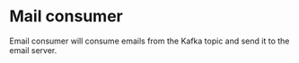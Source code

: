 # Mail consumer

Email consumer will consume emails from the Kafka topic and send it to the email server.